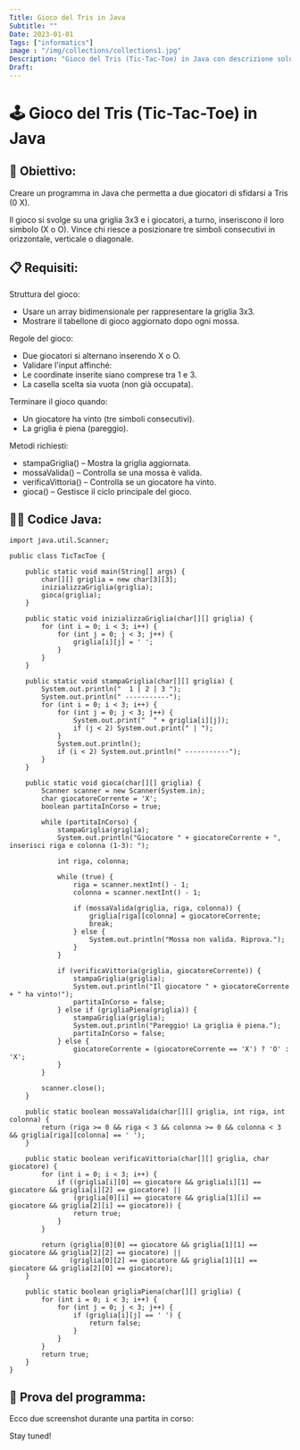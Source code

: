```yaml
---
Title: Gioco del Tris in Java
Subtitle: ""
Date: 2023-01-01
Tags: ["informatics"]
image : "/img/collections/collections1.jpg"
Description: "Gioco del Tris (Tic-Tac-Toe) in Java con descrizione soluzione"
Draft: 
---
```


# 🕹️ Gioco del Tris (Tic-Tac-Toe) in Java

## 🎯 Obiettivo:
Creare un programma in Java che permetta a due giocatori di sfidarsi a Tris (0 X).

Il gioco si svolge su una griglia 3x3 e i giocatori, a turno, inseriscono il loro simbolo (X o O). Vince chi riesce a posizionare tre simboli consecutivi in orizzontale, verticale o diagonale.

## 📋 Requisiti:

Struttura del gioco:
- Usare un array bidimensionale per rappresentare la griglia 3x3.
- Mostrare il tabellone di gioco aggiornato dopo ogni mossa.

Regole del gioco:
- Due giocatori si alternano inserendo X o O.
- Validare l'input affinché:
- Le coordinate inserite siano comprese tra 1 e 3.
- La casella scelta sia vuota (non già occupata).

Terminare il gioco quando:
- Un giocatore ha vinto (tre simboli consecutivi).
- La griglia è piena (pareggio).

Metodi richiesti:
- stampaGriglia() – Mostra la griglia aggiornata.
- mossaValida() – Controlla se una mossa è valida.
- verificaVittoria() – Controlla se un giocatore ha vinto.
- gioca() – Gestisce il ciclo principale del gioco.

## 🧑‍💻 Codice Java:


```
import java.util.Scanner;

public class TicTacToe {

    public static void main(String[] args) {
        char[][] griglia = new char[3][3];
        inizializzaGriglia(griglia);
        gioca(griglia);
    }

    public static void inizializzaGriglia(char[][] griglia) {
        for (int i = 0; i < 3; i++) {
            for (int j = 0; j < 3; j++) {
                griglia[i][j] = ' ';
            }
        }
    }

    public static void stampaGriglia(char[][] griglia) {
        System.out.println("  1 | 2 | 3 ");
        System.out.println(" -----------");
        for (int i = 0; i < 3; i++) {
            for (int j = 0; j < 3; j++) {
                System.out.print("  " + griglia[i][j]);
                if (j < 2) System.out.print(" | ");
            }
            System.out.println();
            if (i < 2) System.out.println(" -----------");
        }
    }

    public static void gioca(char[][] griglia) {
        Scanner scanner = new Scanner(System.in);
        char giocatoreCorrente = 'X';
        boolean partitaInCorso = true;

        while (partitaInCorso) {
            stampaGriglia(griglia);
            System.out.println("Giocatore " + giocatoreCorrente + ", inserisci riga e colonna (1-3): ");

            int riga, colonna;

            while (true) {
                riga = scanner.nextInt() - 1;
                colonna = scanner.nextInt() - 1;

                if (mossaValida(griglia, riga, colonna)) {
                    griglia[riga][colonna] = giocatoreCorrente;
                    break;
                } else {
                    System.out.println("Mossa non valida. Riprova.");
                }
            }

            if (verificaVittoria(griglia, giocatoreCorrente)) {
                stampaGriglia(griglia);
                System.out.println("Il giocatore " + giocatoreCorrente + " ha vinto!");
                partitaInCorso = false;
            } else if (grigliaPiena(griglia)) {
                stampaGriglia(griglia);
                System.out.println("Pareggio! La griglia è piena.");
                partitaInCorso = false;
            } else {
                giocatoreCorrente = (giocatoreCorrente == 'X') ? 'O' : 'X';
            }
        }

        scanner.close();
    }

    public static boolean mossaValida(char[][] griglia, int riga, int colonna) {
        return (riga >= 0 && riga < 3 && colonna >= 0 && colonna < 3 && griglia[riga][colonna] == ' ');
    }

    public static boolean verificaVittoria(char[][] griglia, char giocatore) {
        for (int i = 0; i < 3; i++) {
            if ((griglia[i][0] == giocatore && griglia[i][1] == giocatore && griglia[i][2] == giocatore) ||
                (griglia[0][i] == giocatore && griglia[1][i] == giocatore && griglia[2][i] == giocatore)) {
                return true;
            }
        }

        return (griglia[0][0] == giocatore && griglia[1][1] == giocatore && griglia[2][2] == giocatore) ||
               (griglia[0][2] == giocatore && griglia[1][1] == giocatore && griglia[2][0] == giocatore);
    }

    public static boolean grigliaPiena(char[][] griglia) {
        for (int i = 0; i < 3; i++) {
            for (int j = 0; j < 3; j++) {
                if (griglia[i][j] == ' ') {
                    return false;
                }
            }
        }
        return true;
    }
}

```


## 📸 Prova del programma:

Ecco due screenshot durante una partita in corso:



Stay tuned!